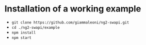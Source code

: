 # Installation of a working example
- `git clone https://github.com/giammaleoni/ng2-swapi.git`
- `cd ./ng2-swapi/example`
- `npm install`
- `npm start`
